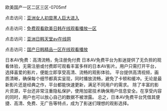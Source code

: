 欧美国产一区二区三区-0705mf

点击访问：<a href="https://vassv.pages.dev/">亚洲女人初尝黑人巨大进入</a>

点击访问：<a href="https://gsd-agv.pages.dev/">免费观看欧美日韩在线观看播放一区</a>

点击访问：<a href="https://gda-c7m.pages.dev/">亚洲日韩天堂av在线网</a>

点击访问：<a href="https://tfda.pages.dev/">国产日韩精品一区在线观看播放</a>

日本AV免费：高清流畅，免注册免付费
日本AV免费平台为影迷提供了无负担的观看体验，无需注册或付费即可观看丰富多样的日本AV影片。用户只需打开平台，选择喜爱的影片，便能立即享受高清、流畅的观影体验。
平台提供高清视频，画质清晰，确保每个细节都真实呈现，同时播放流畅，避免了卡顿和缓冲。无论是最新影片还是经典之作，平台都能快速更新，满足不同用户的需求。
除了丰富的影片资源，平台还非常注重隐私保护，使用加密技术确保用户信息安全。在享受内容的同时，用户也可以放心自己的数据不被泄露。
总之，日本AV免费平台凭借其便捷、高清、免费、无广告等特点，成为了影迷们理想的观影选择。

<span style="display:none;">[Canonical link](）</span>


